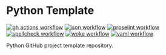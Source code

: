 # Python Template

[![gh actions workflow](https://github.com/salve-mundi-exempla/python-template/actions/workflows/gh-actions.yml/badge.svg?branch=main)](https://github.com/salve-mundi-exempla/python-template/actions/workflows/gh-actions.yml)
[![json workflow](https://github.com/salve-mundi-exempla/python-template/actions/workflows/json.yml/badge.svg?branch=main)](https://github.com/salve-mundi-exempla/python-template/actions/workflows/json.yml)
[![proselint workflow](https://github.com/salve-mundi-exempla/python-template/actions/workflows/proselint.yml/badge.svg?branch=main)](https://github.com/salve-mundi-exempla/python-template/actions/workflows/proselint.yml)
[![spellcheck workflow](https://github.com/salve-mundi-exempla/python-template/actions/workflows/spellcheck.yml/badge.svg?branch=main)](https://github.com/salve-mundi-exempla/python-template/actions/workflows/spellcheck.yml)
[![woke workflow](https://github.com/salve-mundi-exempla/python-template/actions/workflows/woke.yml/badge.svg?branch=main)](https://github.com/salve-mundi-exempla/python-template/actions/workflows/woke.yml)
[![yaml workflow](https://github.com/salve-mundi-exempla/python-template/actions/workflows/yaml.yml/badge.svg?branch=main)](https://github.com/salve-mundi-exempla/python-template/actions/workflows/yaml.yml)

Python GitHub project template repository.
